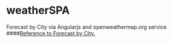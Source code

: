 # weatherSPA
Forecast by City via Angularjs and openweathermap.org service
####[Reference to Forecast by City.](http://vitaliykrushinsky.github.io/weatherSPA)
